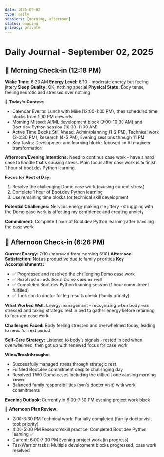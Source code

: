 ```yaml
---
date: 2025-09-02
type: daily
sessions: [morning, afternoon]
status: ongoing
privacy: private
---
```


# Daily Journal - September 02, 2025

## 🌄 Morning Check-in (12:18 PM)
**Wake Time:** 6:30 AM
**Energy Level:** 6/10 - moderate energy but feeling jittery
**Sleep Quality:** OK, nothing special
**Physical State:** Body tense, feeling neurotic and stressed over nothing

**📅 Today's Context:**
- Calendar Events: Lunch with Mike (12:00-1:00 PM), then scheduled time blocks from 1:00 PM onwards
- Morning Missed: AI/ML development block (9:00-10:30 AM) and Boot.dev Python session (10:30-11:00 AM)
- Active Time Blocks Still Ahead: Admin/planning (1-2 PM), Technical work (2-3:30 PM), Research (4-5 PM), Evening sessions through 11 PM
- Key Tasks: Development and learning blocks focused on AI engineer transformation

**Afternoon/Evening Intentions:**
Need to continue case work - have a hard case to handle that's causing stress. Main focus after case work is to finish 1 hour of boot.dev Python learning.

**Focus for Rest of Day:**
1. Resolve the challenging Domo case work (causing current stress)
2. Complete 1 hour of Boot.dev Python learning
3. Use remaining time blocks for technical skill development

**Potential Challenges:** Nervous energy making me jittery - struggling with the Domo case work is affecting my confidence and creating anxiety

**Commitment:** Complete 1 hour of Boot.dev Python learning after handling the case work

## 🌅 Afternoon Check-in (6:26 PM)
**Current Energy:** 7/10 (improved from morning 6/10)
**Afternoon Satisfaction:** Not as productive due to family priorities
**Key Accomplishments:**
- ✅ Progressed and resolved the challenging Domo case work
- ✅ Resolved an additional Domo case as well  
- ✅ Completed Boot.dev Python learning session (1 hour commitment fulfilled)
- ✅ Took son to doctor for leg results check (family priority)

**What Worked Well:** Energy management - recognizing when body was stressed and taking strategic rest in bed to gather energy before returning to focused case work

**Challenges Faced:** Body feeling stressed and overwhelmed today, leading to need for rest period

**Self-Care Strategy:** Listened to body's signals - rested in bed when overwhelmed, then got up with renewed focus for case work

**Wins/Breakthroughs:** 
- Successfully managed stress through strategic rest
- Fulfilled Boot.dev commitment despite challenging day
- Resolved TWO Domo cases including the difficult one causing morning stress
- Balanced family responsibilities (son's doctor visit) with work commitments

**Evening Outlook:** Currently in 6:00-7:30 PM evening project work block

**📅 Afternoon Plan Review:**
- 2:00-3:30 PM Technical work: Partially completed (family doctor visit took priority)
- 4:00-5:00 PM Research/skill practice: Completed Boot.dev Python learning ✅
- Current: 6:00-7:30 PM Evening project work (in progress)
- TaskWarrior tasks: Multiple development blocks progressed, case work resolved
